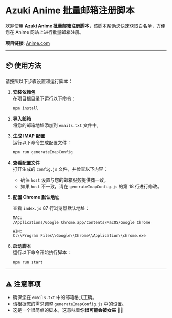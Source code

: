 # Azuki Anime 批量邮箱注册脚本

欢迎使用 **Azuki Anime 批量邮箱注册脚本**，该脚本帮助您快速获取白名单，方便您在 Anime 网站上进行批量邮箱注册。

**项目链接**: [Anime.com](https://www.anime.com)

---

## 📦 使用方法

请按照以下步骤设置和运行脚本：

1. **安装依赖包**  
   在项目根目录下运行以下命令：
   ```bash
   npm install
   ```

2. **导入邮箱**  
   将您的邮箱地址添加到 `emails.txt` 文件中。

3. **生成 IMAP 配置**  
   运行以下命令生成配置文件：
   ```bash
   npm run generateImapConfig
   ```

4. **查看配置文件**  
   打开生成的 `config.js` 文件，并检查以下内容：
   - 确保 `host` 设置与您的邮箱服务提供商一致。
   - 如果 `host` 不一致，请在 `generateImapConfig.js` 的第 18 行进行修改。

6. **配置 Chrome 默认地址**  

   查看 `index.js` 87 行浏览器默认地址：
   ```
   MAC:
   /Applications/Google Chrome.app/Contents/MacOS/Google Chrome

   WIN:
   C:\\Program Files\\Google\\Chrome\\Application\\chrome.exe
   ```

7. **启动脚本**  
   运行以下命令开始执行脚本：
   ```bash
   npm run start
   ```

---

## ⚠️ 注意事项

- 确保您在 `emails.txt` 中的邮箱格式正确。
- 请根据您的需求调整 `generateImapConfig.js` 中的设置。
- 这是一个很简单的脚本，这意味着**你很可能会被女巫** 🧙‍♀️
